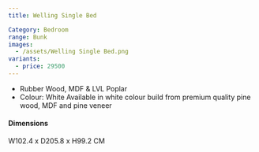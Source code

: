 ```yaml
---
title: Welling Single Bed

Category: Bedroom
range: Bunk
images:
  - /assets/Welling Single Bed.png
variants:
  - price: 29500
---
```

* Rubber Wood, MDF & LVL Poplar
* Colour: White
Available in white colour build from premium quality pine wood, MDF and pine veneer

#### Dimensions
W102.4 x D205.8 x H99.2 CM
